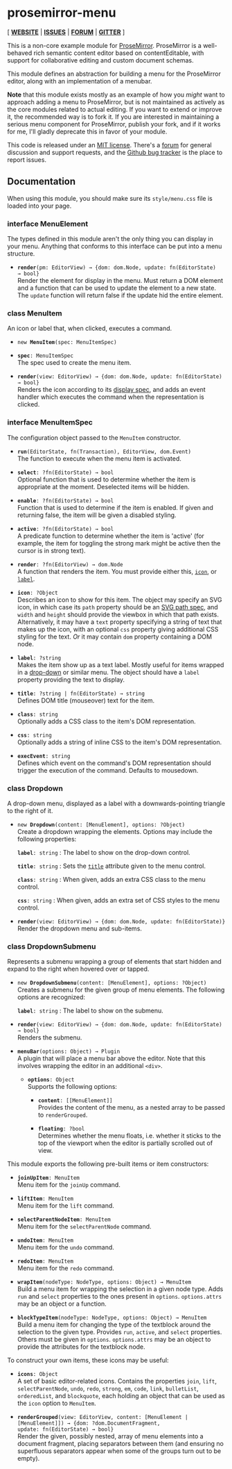 # prosemirror-menu

[ [**WEBSITE**](https://prosemirror.net) | [**ISSUES**](https://github.com/prosemirror/prosemirror-menu/issues) | [**FORUM**](https://discuss.prosemirror.net) | [**GITTER**](https://gitter.im/ProseMirror/prosemirror) ]

This is a non-core example module for [ProseMirror](https://prosemirror.net).
ProseMirror is a well-behaved rich semantic content editor based on
contentEditable, with support for collaborative editing and custom
document schemas.

This module defines an abstraction for building a menu for the
ProseMirror editor, along with an implementation of a menubar.

**Note** that this module exists mostly as an example of how you
_might_ want to approach adding a menu to ProseMirror, but is not
maintained as actively as the core modules related to actual editing.
If you want to extend or improve it, the recommended way is to fork
it. If you are interested in maintaining a serious menu component for
ProseMirror, publish your fork, and if it works for me, I'll gladly
deprecate this in favor of your module.

This code is released under an
[MIT license](https://github.com/prosemirror/prosemirror/tree/master/LICENSE).
There's a [forum](http://discuss.prosemirror.net) for general
discussion and support requests, and the
[Github bug tracker](https://github.com/prosemirror/prosemirror-menu/issues)
is the place to report issues.

## Documentation

When using this module, you should make sure its `style/menu.css` file
is loaded into your page.

### interface MenuElement

The types defined in this module aren't the only thing you can
display in your menu. Anything that conforms to this interface can
be put into a menu structure.

 * **`render`**`(pm: EditorView) → {dom: dom.Node, update: fn(EditorState) → bool}`\
   Render the element for display in the menu. Must return a DOM
   element and a function that can be used to update the element to
   a new state. The `update` function will return false if the
   update hid the entire element.

### class MenuItem

An icon or label that, when clicked, executes a command.

 * `new `**`MenuItem`**`(spec: MenuItemSpec)`

 * **`spec`**`: MenuItemSpec`\
   The spec used to create the menu item.

 * **`render`**`(view: EditorView) → {dom: dom.Node, update: fn(EditorState) → bool}`\
   Renders the icon according to its [display
   spec](#menu.MenuItemSpec.display), and adds an event handler which
   executes the command when the representation is clicked.

### interface MenuItemSpec

The configuration object passed to the `MenuItem` constructor.


 * **`run`**`(EditorState, fn(Transaction), EditorView, dom.Event)`\
   The function to execute when the menu item is activated.

 * **`select`**`: ?fn(EditorState) → bool`\
   Optional function that is used to determine whether the item is
   appropriate at the moment. Deselected items will be hidden.

 * **`enable`**`: ?fn(EditorState) → bool`\
   Function that is used to determine if the item is enabled. If
   given and returning false, the item will be given a disabled
   styling.

 * **`active`**`: ?fn(EditorState) → bool`\
   A predicate function to determine whether the item is 'active' (for
   example, the item for toggling the strong mark might be active then
   the cursor is in strong text).

 * **`render`**`: ?fn(EditorView) → dom.Node`\
   A function that renders the item. You must provide either this,
   [`icon`](#menu.MenuItemSpec.icon), or [`label`](#MenuItemSpec.label).

 * **`icon`**`: ?Object`\
   Describes an icon to show for this item. The object may specify
   an SVG icon, in which case its `path` property should be an [SVG
   path
   spec](https://developer.mozilla.org/en-US/docs/Web/SVG/Attribute/d),
   and `width` and `height` should provide the viewbox in which that
   path exists. Alternatively, it may have a `text` property
   specifying a string of text that makes up the icon, with an
   optional `css` property giving additional CSS styling for the
   text. _Or_ it may contain `dom` property containing a DOM node.

 * **`label`**`: ?string`\
   Makes the item show up as a text label. Mostly useful for items
   wrapped in a [drop-down](#menu.Dropdown) or similar menu. The object
   should have a `label` property providing the text to display.

 * **`title`**`: ?string | fn(EditorState) → string`\
   Defines DOM title (mouseover) text for the item.

 * **`class`**`: string`\
   Optionally adds a CSS class to the item's DOM representation.

 * **`css`**`: string`\
   Optionally adds a string of inline CSS to the item's DOM
   representation.

 * **`execEvent`**`: string`\
   Defines which event on the command's DOM representation should
   trigger the execution of the command. Defaults to mousedown.

### class Dropdown

A drop-down menu, displayed as a label with a downwards-pointing
triangle to the right of it.

 * `new `**`Dropdown`**`(content: [MenuElement], options: ?Object)`\
   Create a dropdown wrapping the elements. Options may include
   the following properties:

   **`label`**`: string`
     : The label to show on the drop-down control.

   **`title`**`: string`
     : Sets the
       [`title`](https://developer.mozilla.org/en-US/docs/Web/HTML/Global_attributes/title)
       attribute given to the menu control.

   **`class`**`: string`
     : When given, adds an extra CSS class to the menu control.

   **`css`**`: string`
     : When given, adds an extra set of CSS styles to the menu control.

 * **`render`**`(view: EditorView) → {dom: dom.Node, update: fn(EditorState)}`\
   Render the dropdown menu and sub-items.

### class DropdownSubmenu

Represents a submenu wrapping a group of elements that start
hidden and expand to the right when hovered over or tapped.

 * `new `**`DropdownSubmenu`**`(content: [MenuElement], options: ?Object)`\
   Creates a submenu for the given group of menu elements. The
   following options are recognized:

   **`label`**`: string`
     : The label to show on the submenu.

 * **`render`**`(view: EditorView) → {dom: dom.Node, update: fn(EditorState) → bool}`\
   Renders the submenu.

 * **`menuBar`**`(options: Object) → Plugin`\
   A plugin that will place a menu bar above the editor. Note that
   this involves wrapping the editor in an additional `<div>`.

    * **`options`**`: Object`\
      Supports the following options:

       * **`content`**`: [[MenuElement]]`\
         Provides the content of the menu, as a nested array to be
         passed to `renderGrouped`.

       * **`floating`**`: ?bool`\
         Determines whether the menu floats, i.e. whether it sticks to
         the top of the viewport when the editor is partially scrolled
         out of view.


This module exports the following pre-built items or item
constructors:

 * **`joinUpItem`**`: MenuItem`\
   Menu item for the `joinUp` command.

 * **`liftItem`**`: MenuItem`\
   Menu item for the `lift` command.

 * **`selectParentNodeItem`**`: MenuItem`\
   Menu item for the `selectParentNode` command.

 * **`undoItem`**`: MenuItem`\
   Menu item for the `undo` command.

 * **`redoItem`**`: MenuItem`\
   Menu item for the `redo` command.

 * **`wrapItem`**`(nodeType: NodeType, options: Object) → MenuItem`\
   Build a menu item for wrapping the selection in a given node type.
   Adds `run` and `select` properties to the ones present in
   `options`. `options.attrs` may be an object or a function.

 * **`blockTypeItem`**`(nodeType: NodeType, options: Object) → MenuItem`\
   Build a menu item for changing the type of the textblock around the
   selection to the given type. Provides `run`, `active`, and `select`
   properties. Others must be given in `options`. `options.attrs` may
   be an object to provide the attributes for the textblock node.


To construct your own items, these icons may be useful:

 * **`icons`**`: Object`\
   A set of basic editor-related icons. Contains the properties
   `join`, `lift`, `selectParentNode`, `undo`, `redo`, `strong`, `em`,
   `code`, `link`, `bulletList`, `orderedList`, and `blockquote`, each
   holding an object that can be used as the `icon` option to
   `MenuItem`.


 * **`renderGrouped`**`(view: EditorView, content: [MenuElement | [MenuElement]]) → {dom: ?dom.DocumentFragment, update: fn(EditorState) → bool}`\
   Render the given, possibly nested, array of menu elements into a
   document fragment, placing separators between them (and ensuring no
   superfluous separators appear when some of the groups turn out to
   be empty).

